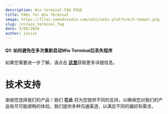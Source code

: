 ```yaml
---
description: Wio terminal-FAQ PAGE
title: FAQs for Wio Terminal
image: https://files.seeedstudio.com/wiki/wiki-platform/S-tempor.png
slug: /cn/wio_terminal_faq
date: 3/06/2024
author: jessie
---
```



#### Q1: 如何避免在多次重新启动Wio Terminal后丢失程序

如果您需要进一步了解，请点击 [**这里**](https://wiki.seeedstudio.com/Program_loss_by_repeated_power)获取更多详细信息。


# 技术支持

谢谢您选择我们的产品！我们 **在此** 将为您提供不同的支持，以确保您对我们的产品有尽可能顺畅的体验。我们提供多种沟通渠道，以满足不同的偏好和需求。

<div class="button_tech_support_container">
<a href="https://forum.seeedstudio.com/" class="button_forum"></a>
<a href="https://www.seeedstudio.com/contacts" class="button_email"></a>
</div>

<div class="button_tech_support_container">
<a href="https://discord.gg/eWkprNDMU7" class="button_discord"></a>
<a href="https://github.com/Seeed-Studio/wiki-documents/discussions/69" class="button_discussion"></a>
</div>
